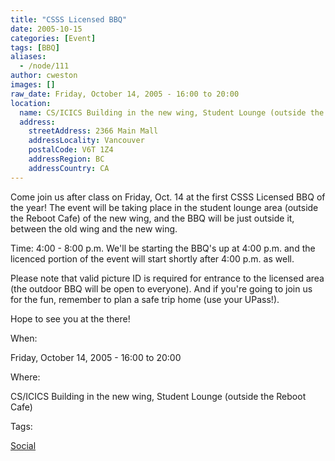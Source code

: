 ```yaml
---
title: "CSSS Licensed BBQ"
date: 2005-10-15
categories: [Event]
tags: [BBQ]
aliases:
  - /node/111
author: cweston
images: []
raw_date: Friday, October 14, 2005 - 16:00 to 20:00
location:
  name: CS/ICICS Building in the new wing, Student Lounge (outside the Reboot Cafe)
  address:
    streetAddress: 2366 Main Mall
    addressLocality: Vancouver
    postalCode: V6T 1Z4
    addressRegion: BC
    addressCountry: CA
---
```


Come join us after class on Friday, Oct. 14 at the first CSSS Licensed BBQ of the year! The event will be taking place in the student lounge area (outside the Reboot Cafe) of the new wing, and the BBQ will be just outside it, between the old wing and the new wing.

Time: 4:00 - 8:00 p.m. We'll be starting the BBQ's up at 4:00 p.m. and the licenced portion of the event will start shortly after 4:00 p.m. as well.

Please note that valid picture ID is required for entrance to the licensed area (the outdoor BBQ will be open to everyone). And if you're going to join us for the fun, remember to plan a safe trip home (use your UPass!).

Hope to see you at the there!

When: 

Friday, October 14, 2005 - 16:00 to 20:00

Where: 

CS/ICICS Building in the new wing, Student Lounge (outside the Reboot Cafe)

Tags: 

[Social](/social)

